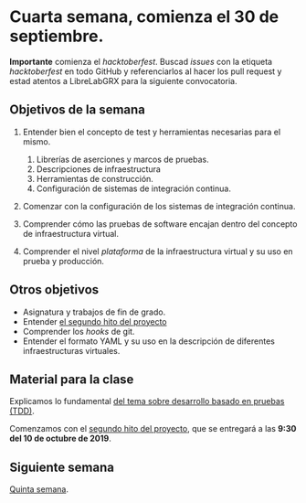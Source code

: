 # Cuarta semana, comienza el 30 de septiembre.

**Importante** comienza el *hacktoberfest*. Buscad *issues* con la
etiqueta *hacktoberfest* en todo GitHub y referenciarlos al hacer los
pull request y estad atentos a LibreLabGRX para la siguiente convocatoria.

## Objetivos de la semana

1. Entender bien el concepto de test y herramientas necesarias para el mismo.
   1. Librerías de aserciones y marcos de pruebas.
   2. Descripciones de infraestructura
   3. Herramientas de construcción.
   4. Configuración de sistemas de integración continua.
1. Comenzar con la configuración de los sistemas de integración
   continua.
   
2. Comprender cómo las pruebas de software encajan dentro del concepto
   de infraestructura virtual.
   
2. Comprender el nivel *plataforma* de la infraestructura virtual y su uso en prueba y producción.

## Otros objetivos

* Asignatura y trabajos de fin de grado.
* Entender [el segundo hito del proyecto](http://jj.github.io/IV/documentos/proyecto/2.CI)
* Comprender los *hooks* de git.
* Entender el formato YAML y su uso en la descripción de diferentes infraestructuras virtuales. 

## Material para la clase

Explicamos lo fundamental [del tema sobre desarrollo basado en pruebas (TDD)](http://jj.github.io/IV/documentos/temas/Desarrollo_basado_en_pruebas).

Comenzamos con el
[segundo hito del proyecto](http://jj.github.io/IV/documentos/proyecto/2.CI),
que se entregará a las  **9:30 del 10 de octubre de 2019**.

## Siguiente semana

[Quinta semana](semana-05.md).


